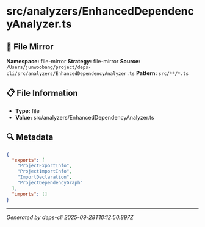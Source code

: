 # src/analyzers/EnhancedDependencyAnalyzer.ts

## 📄 File Mirror

**Namespace:** file-mirror
**Strategy:** file-mirror
**Source:** `/Users/junwoobang/project/deps-cli/src/analyzers/EnhancedDependencyAnalyzer.ts`
**Pattern:** `src/**/*.ts`

## 📋 File Information

- **Type:** file
- **Value:** src/analyzers/EnhancedDependencyAnalyzer.ts

## 🔍 Metadata

```json
{
  "exports": [
    "ProjectExportInfo",
    "ProjectImportInfo",
    "ImportDeclaration",
    "ProjectDependencyGraph"
  ],
  "imports": []
}
```

---
*Generated by deps-cli 2025-09-28T10:12:50.897Z*
